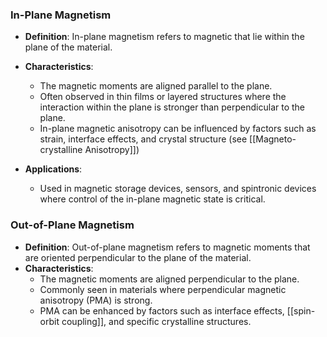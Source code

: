 ### In-Plane Magnetism
- **Definition**: In-plane magnetism refers to magnetic that lie within the plane of the material.

- **Characteristics**:
	- The magnetic moments are aligned parallel to the plane.
	- Often observed in thin films or layered structures where the interaction within the plane is stronger than perpendicular to the plane. 
	- In-plane magnetic anisotropy can be influenced by factors such as strain, interface effects, and crystal structure (see [[Magneto-crystalline Anisotropy]])

- **Applications**:
	- Used in magnetic storage devices, sensors, and spintronic devices where control of the in-plane magnetic state is critical.

### Out-of-Plane Magnetism
- **Definition**: Out-of-plane magnetism refers to magnetic moments that are oriented perpendicular to the plane of the material.
- **Characteristics**:
	- The magnetic moments are aligned perpendicular to the plane.
	- Commonly seen in materials where perpendicular magnetic anisotropy (PMA) is strong.
	- PMA can be enhanced by factors such as interface effects, [[spin-orbit coupling]], and specific crystalline structures.
